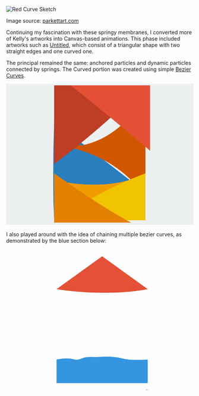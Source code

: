 ![Red Curve Sketch](http://www.parkettart.com/media/catalog/product/cache/1/image/540x560/040ec09b1e35df139433887a97daa66f/k/e/kelly_ellsworth_04_1.jpg)

Image source: [parkettart.com](http://www.parkettart.com/archive/56-archive-kelly.html)

Continuing my fascination with these springy membranes, I converted more of Kelly's artworks into Canvas-based animations. This phase included artworks such as  [Untitled](http://www.tate.org.uk/art/artworks/kelly-no-title-p20160), which consist of a triangular shape with two straight edges and one curved one. 

The principal remained the same: anchored particles and dynamic particles connected by springs. The Curved portion was created using simple [Bezier Curves](http://en.wikipedia.org/wiki/B%C3%A9zier_curve).

![springy triangles](../project_images/springytriangles.gif)

I also played around with the idea of chaining multiple bezier curves, as demonstrated by the blue section below:

![springy wavy box](../project_images/springywavybox.gif)
